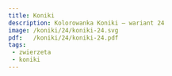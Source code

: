 ```yaml
---
title: Koniki
description: Kolorowanka Koniki – wariant 24
image: /koniki/24/koniki-24.svg
pdf:   /koniki/24/koniki-24.pdf
tags:
 - zwierzeta
 - koniki
---
```

